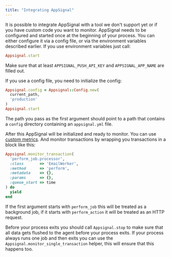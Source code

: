```yaml
---
title: "Integrating AppSignal"
---
```


It is possible to integrate AppSignal with a tool we don't support yet or if you have custom code you want to monitor. AppSignal needs to be configured and
started once at the beginning of your process. You can either configure it via a config file, or via the environment variables described earlier. If you use
environment variables just call:

```ruby
Appsignal.start
```

Make sure that at least `APPSIGNAL_PUSH_API_KEY` and `APPSIGNAL_APP_NAME` are filled out.

If you use a config file, you need to initialize the config:

```ruby
Appsignal.config = Appsignal::Config.new(
  current_path,
  'production'
)
Appsignal.start
```

The path you pass as the first argument should point to a path that contains a `config` directory containing an `appsignal.yml` file.

After this AppSignal will be initialized and ready to monitor. You can use [custom metrics](/getting-started/custom-metrics.html). And monitor
transactions by wrapping you transactions in a block like this:

```ruby
Appsignal.monitor_transaction(
  'perform_job.processor',
  :class       => 'EmailWorker',
  :method      => 'perform',
  :metadata    => {},
  :params      => {},
  :queue_start => time
) do
  yield
end
```

If the first argument starts with `perform_job` this will be treated as a background job, if it starts with `perform_action` it will be treated as an
HTTP request.

Before your process exits you should call `Appsignal.stop` to make sure that all data gets flushed to the agent before your process exits. If your process
always runs one job and then exits you can use the `Appsignal.monitor_single_transaction` helper, this will ensure that this happens too.
